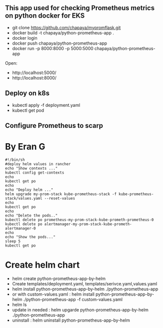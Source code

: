 ## This app used for checking Prometheus metrics on python docker for EKS ##

- git clone https://github.com/chapaya/mypromflask.git
- docker build -t chapaya/python-prometheus-app .
- docker login
- docker push chapaya/python-prometheus-app
- docker run -p 8000:8000 -p 5000:5000 chapaya/python-prometheus-app

Open:
- http://localhost:5000/
- http://localhost:8000/

## Deploy on k8s ##

- kubectl apply -f deployment.yaml
- kubectl get pod

## Configure Prometheus to scarp ##


# By Eran G #

	#!/bin/sh
	#deploy helm values in rancher
	echo "Show contexts ..."
	kubectl config get-contexts
	echo
	kubectl get po
	echo
	echo "Deploy helm ..."
	helm upgrade my-prom-stack kube-prometheus-stack -f kube-prometheus-stack/values.yaml --reset-values
	echo
	kubectl get po
	echo
	echo "Delete the pods.."
	kubectl delete po prometheus-my-prom-stack-kube-prometh-prometheus-0
	kubectl delete po alertmanager-my-prom-stack-kube-prometh-alertmanager-0
	echo
	echo "Show the pods..."
	sleep 5
	kubectl get po

# Create helm chart
- helm create python-prometheus-app-by-helm
- Create templates/deployment.yaml, templates/serivce.yaml,values.yaml
- helm install python-prometheus-app-by-helm ./python-prometheus-app
- or with custom-values.yaml : helm install python-prometheus-app-by-helm ./python-prometheus-app -f custom-values.yaml
- helm ls
- update in needed : helm upgarde python-prometheus-app-by-helm ./python-prometheus-app
- uninstall : helm uninstall python-prometheus-app-by-helm
